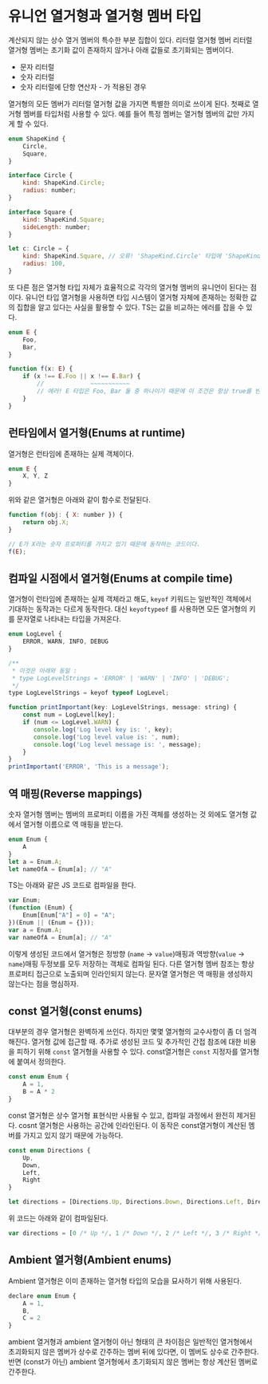 # 유니언 열거형과 열거형 멤버 타입

계산되지 않는 상수 열거 멤버의 특수한 부분 집합이 있다. 리터럴 열거형 멤버 리터럴 열거형 멤버는 초기화 값이 존재하지 않거나 아래 값들로 초기화되는 멤버이다.
- 문자 리터럴
- 숫자 리터럴
- 숫자 리터럴에 단항 연산자 - 가 적용된 경우

열거형의 모든 멤버가 리터럴 열거형 값을 가지면 특별한 의미로 쓰이게 된다.
첫째로 열거형 멤버를 타입처럼 사용할 수 있다. 예를 들어 특정 멤버는 열거형 멤버의 값만 가지게 할 수 있다.
```Javascript
enum ShapeKind {
    Circle,
    Square,
}

interface Circle {
    kind: ShapeKind.Circle;
    radius: number;
}

interface Square {
    kind: ShapeKind.Square;
    sideLength: number;
}

let c: Circle = {
    kind: ShapeKind.Square, // 오류! 'ShapeKind.Circle' 타입에 'ShapeKind.Square' 타입을 할당할 수 없다.
    radius: 100,
}
```
또 다른 점은 열거형 타입 자체가 효율적으로 각각의 열거형 멤버의 유니언이 된다는 점이다. 유니언 타입 열거형을 사용하면 타입 시스템이 열거형 자체에 존재하는 정확한 값의 집합을 알고
있다는 사실을 활용할 수 있다. TS는 값을 비교하는 에러를 잡을 수 있다.
```Javascript
enum E {
    Foo,
    Bar,
}

function f(x: E) {
    if (x !== E.Foo || x !== E.Bar) {
        //             ~~~~~~~~~~~
        // 에러! E 타입은 Foo, Bar 둘 중 하나이기 때문에 이 조건은 항상 true를 반환한다.
    }
}
```
## 런타임에서 열거형(Enums at runtime)
열거형은 런타임에 존재하는 실제 객체이다.
```Javascript
enum E {
    X, Y, Z
}
```
위와 같은 열거형은 아래와 같이 함수로 전달된다.
```Javascript
function f(obj: { X: number }) {
    return obj.X;
}

// E가 X라는 숫자 프로퍼티를 가지고 있기 때문에 동작하는 코드이다.
f(E);
```
## 컴파일 시점에서 열거형(Enums at compile time)

열거형이 런타임에 존재하는 실제 객체라고 해도, ```keyof``` 키워드는 일반적인 객체에서 기대하는 동작과는 다르게 동작한다.
대신 ```keyoftypeof``` 를 사용하면 모든 열거형의 키를 문자열로 나타내는 타입을 가져온다. 
```Javascript
enum LogLevel {
    ERROR, WARN, INFO, DEBUG
}

/**
 * 이것은 아래와 동일 :
 * type LogLevelStrings = 'ERROR' | 'WARN' | 'INFO' | 'DEBUG';
 */
type LogLevelStrings = keyof typeof LogLevel;

function printImportant(key: LogLevelStrings, message: string) {
    const num = LogLevel[key];
    if (num <= LogLevel.WARN) {
       console.log('Log level key is: ', key);
       console.log('Log level value is: ', num);
       console.log('Log level message is: ', message);
    }
}
printImportant('ERROR', 'This is a message');
```

## 역 매핑(Reverse mappings)

숫자 열거형 멤버는 멤버의 프로퍼티 이름을 가진 객체를 생성하는 것 외에도 열거형 값에서 열거형 이름으로 역 매핑을 받는다.
```Javascript
enum Enum {
    A
}
let a = Enum.A;
let nameOfA = Enum[a]; // "A"
```
TS는 아래와 같은 JS 코드로 컴파일을 한다.
```Javascript
var Enum;
(function (Enum) {
    Enum[Enum["A"] = 0] = "A";
})(Enum || (Enum = {}));
var a = Enum.A;
var nameOfA = Enum[a]; // "A"
```
이렇게 생성된 코드에서 열거형은 정방향 (```name``` -> ```value```)매핑과 역방향(```value``` -> ```name```)매핑 두정보를 모두 저장하는 객체로 컴파일 된다.
다른 열거형 멤버 참조는 항상 프로퍼티 접근으로 노출되며 인라인되지 않는다.
문자열 열거형은 역 매핑을 생성하지 않는다는 점을 명심하자.

## const 열거형(const enums)

대부분의 경우 열거형은 완벽하게 쓰인다. 하지만 몇몇 열거형의 교수사항이 좀 더 엄격해진다. 열거형 값에 접근할 때. 추가로 생성된 코드 및 추가적인 간접 참조에 대한 비용을 피하기 위해
```const``` 열거형을 사용할 수 있다. const열거형은 ```const``` 지정자를 열거형에 붙여서 정의한다.
```Javascript
const enum Enum {
    A = 1,
    B = A * 2
}
```
const 열거형은 상수 열거형 표현식만 사용될 수 있고, 컴파일 과정에서 완전히 제거된다. cosnt 열거형은 사용하는 공간에 인라인된다. 이 동작은 const열거형이 계산된 멤버를 가지고 있지
않기 때문에 가능하다.
```Javascript
const enum Directions {
    Up,
    Down,
    Left,
    Right
}

let directions = [Directions.Up, Directions.Down, Directions.Left, Directions.Right]
```
위 코드는 아래와 같이 컴파일된다.
```Javascript
var directions = [0 /* Up */, 1 /* Down */, 2 /* Left */, 3 /* Right */];
```

## Ambient 열거형(Ambient enums)
Ambient 열거형은 이미 존재하는 열거형 타입의 모습을 묘사하기 위해 사용된다.
```Javascript
declare enum Enum {
    A = 1,
    B,
    C = 2
}
```
ambient 열거형과 ambient 열거형이 아닌 형태의 큰 차이점은 일반적인 열거형에서 초괴화되지 않은 멤버가 상수로 간주하는 멤버 뒤에 있다면, 이 멤버도 상수로 간주한다.
반면 (const가 아닌) ambient 열거형에서 초기화되지 않은 멤버는 항상 계산된 멤버로 간주한다.













































